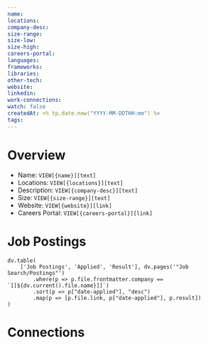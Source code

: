 ```yaml
---
name: 
locations: 
company-desc: 
size-range: 
size-low: 
size-high: 
careers-portal: 
languages: 
frameworks: 
libraries: 
other-tech: 
website: 
linkedin: 
work-connections: 
watch: false
createdAt: <% tp.date.now("YYYY-MM-DDTHH:mm") %>
tags: 
---
```

# Overview
- Name: `VIEW[{name}][text]`
- Locations: `VIEW[{locations}][text]`
- Description: `VIEW[{company-desc}][text]`
- Size: `VIEW[{size-range}][text]`
- Website: `VIEW[{website}][link]`
- Careers Portal: `VIEW[{careers-portal}][link]`
# Job Postings
```dataviewjs
dv.table(
	['Job Postings', 'Applied', 'Result'], dv.pages('"Job Search/Postings"')
		.where(p => p.file.frontmatter.company == `[[${dv.current().file.name}]]`)
		.sort(p => p["date-applied"], "desc")
		.map(p => [p.file.link, p["date-applied"], p.result])
)
```
# Connections




